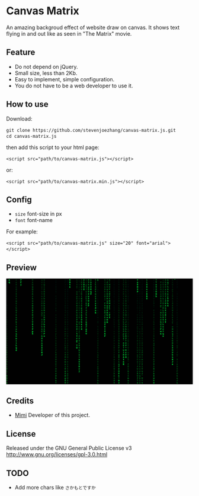 # Canvas Matrix

An amazing backgroud effect of website draw on canvas. It shows text flying in and out like as seen in "The Matrix" movie.

## Feature
- Do not depend on jQuery.
- Small size, less than 2Kb.
- Easy to implement, simple configuration.
- You do not have to be a web developer to use it.

## How to use
Download:
```
git clone https://github.com/stevenjoezhang/canvas-matrix.js.git
cd canvas-matrix.js
```
then add this script to your html page:
```
<script src="path/to/canvas-matrix.js"></script>
```
or:
```
<script src="path/to/canvas-matrix.min.js"></script>
```

## Config
- `size` font-size in px
- `font` font-name

For example:
```
<script src="path/to/canvas-matrix.js" size="20" font="arial"></script>
```

## Preview
![image](sample.png)

## Credits
* [Mimi](https://zhangshuqiao.org) Developer of this project.

## License
Released under the GNU General Public License v3  
http://www.gnu.org/licenses/gpl-3.0.html

## TODO
- Add more chars like `さかもとですか`
